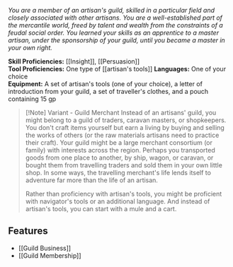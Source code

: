 _You are a member of an artisan's guild, skilled in a particular field and closely associated with other artisans. You are a well-established part of the mercantile world, freed by talent and wealth from the constraints of a feudal social order. You learned your skills as an apprentice to a master artisan, under the sponsorship of your guild, until you became a master in your own right._

**Skill Proficiencies:** [[Insight]], [[Persuasion]]  
**Tool Proficiencies:** One type of [[artisan's tools]] 
**Languages:** One of your choice  
**Equipment:** A set of artisan's tools (one of your choice), a letter of introduction from your guild, a set of traveller's clothes, and a pouch containing 15 gp

>[!Note]  Variant - Guild Merchant
> Instead of an artisans' guild, you might belong to a guild of traders, caravan masters, or shopkeepers. You don't craft items yourself but earn a living by buying and selling the works of others (or the raw materials artisans need to practice their craft). Your guild might be a large merchant consortium (or family) with interests across the region. Perhaps you transported goods from one place to another, by ship, wagon, or caravan, or bought them from travelling traders and sold them in your own little shop. In some ways, the travelling merchant's life lends itself to adventure far more than the life of an artisan.
>
> Rather than proficiency with artisan's tools, you might be proficient with navigator's tools or an additional language. And instead of artisan's tools, you can start with a mule and a cart.

## Features
- [[Guild Business]]
- [[Guild Membership]]